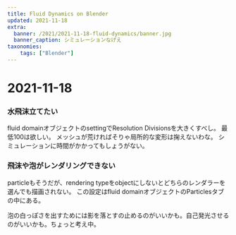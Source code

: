 ```yaml
---
title: Fluid Dynamics on Blender
updated: 2021-11-18
extra:
  banner: /2021/2021-11-18-fluid-dynamics/banner.jpg
  banner_caption: シミュレーションなげえ
taxonomies:
    tags: ["Blender"]
---
```

# 2021-11-18

### 水飛沫立てたい
fluid domainオブジェクトのsettingでResolution Divisionsを大きくすべし。
最低100は欲しい。
メッシュが荒ければそりゃ局所的な変形は掬えないわな。
シミュレーションに時間がかかってもしょうがない。

### 飛沫や泡がレンダリングできない
particleもそうだが、rendering typeをobjectにしないとどちらのレンダラーを選んでも描画されない。
この設定はfluid domainオブジェクトのParticlesタブの中にある。

泡の白っぽさを出すためには影を落とすの止めるのがいいかも。自己発光させるのがいいかも。ちょっと考え中。

